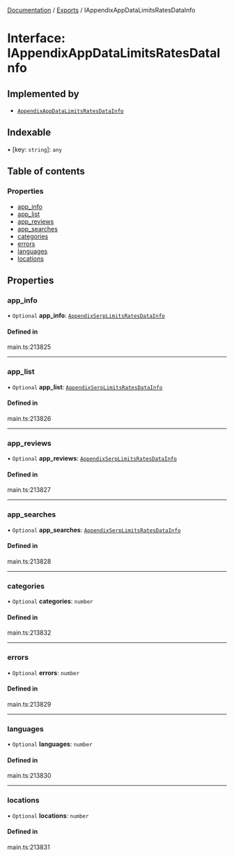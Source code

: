 [Documentation](../README.md) / [Exports](../modules.md) / IAppendixAppDataLimitsRatesDataInfo

# Interface: IAppendixAppDataLimitsRatesDataInfo

## Implemented by

- [`AppendixAppDataLimitsRatesDataInfo`](../classes/AppendixAppDataLimitsRatesDataInfo.md)

## Indexable

▪ [key: `string`]: `any`

## Table of contents

### Properties

- [app\_info](IAppendixAppDataLimitsRatesDataInfo.md#app_info)
- [app\_list](IAppendixAppDataLimitsRatesDataInfo.md#app_list)
- [app\_reviews](IAppendixAppDataLimitsRatesDataInfo.md#app_reviews)
- [app\_searches](IAppendixAppDataLimitsRatesDataInfo.md#app_searches)
- [categories](IAppendixAppDataLimitsRatesDataInfo.md#categories)
- [errors](IAppendixAppDataLimitsRatesDataInfo.md#errors)
- [languages](IAppendixAppDataLimitsRatesDataInfo.md#languages)
- [locations](IAppendixAppDataLimitsRatesDataInfo.md#locations)

## Properties

### app\_info

• `Optional` **app\_info**: [`AppendixSerpLimitsRatesDataInfo`](../classes/AppendixSerpLimitsRatesDataInfo.md)

#### Defined in

main.ts:213825

___

### app\_list

• `Optional` **app\_list**: [`AppendixSerpLimitsRatesDataInfo`](../classes/AppendixSerpLimitsRatesDataInfo.md)

#### Defined in

main.ts:213826

___

### app\_reviews

• `Optional` **app\_reviews**: [`AppendixSerpLimitsRatesDataInfo`](../classes/AppendixSerpLimitsRatesDataInfo.md)

#### Defined in

main.ts:213827

___

### app\_searches

• `Optional` **app\_searches**: [`AppendixSerpLimitsRatesDataInfo`](../classes/AppendixSerpLimitsRatesDataInfo.md)

#### Defined in

main.ts:213828

___

### categories

• `Optional` **categories**: `number`

#### Defined in

main.ts:213832

___

### errors

• `Optional` **errors**: `number`

#### Defined in

main.ts:213829

___

### languages

• `Optional` **languages**: `number`

#### Defined in

main.ts:213830

___

### locations

• `Optional` **locations**: `number`

#### Defined in

main.ts:213831
